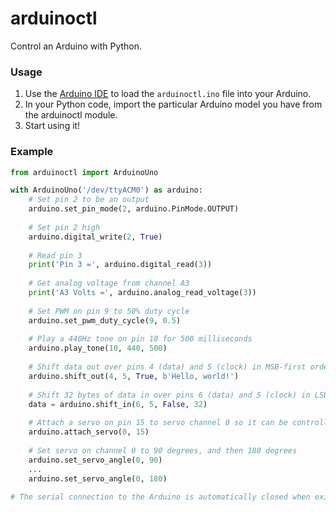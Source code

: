# arduinoctl
Control an Arduino with Python.

### Usage
1. Use the [Arduino IDE](https://www.arduino.cc/en/main/software) to load the `arduinoctl.ino` file into your Arduino.
2. In your Python code, import the particular Arduino model you have from the arduinoctl module.
3. Start using it!

### Example
```python
from arduinoctl import ArduinoUno

with ArduinoUno('/dev/ttyACM0') as arduino:
    # Set pin 2 to be an output
    arduino.set_pin_mode(2, arduino.PinMode.OUTPUT)
    
    # Set pin 2 high
    arduino.digital_write(2, True)
    
    # Read pin 3
    print('Pin 3 =', arduino.digital_read(3))
    
    # Get analog voltage from channel A3
    print('A3 Volts =', arduino.analog_read_voltage(3))
    
    # Set PWM on pin 9 to 50% duty cycle
    arduino.set_pwm_duty_cycle(9, 0.5)
    
    # Play a 440Hz tone on pin 10 for 500 milliseconds
    arduino.play_tone(10, 440, 500)
    
    # Shift data out over pins 4 (data) and 5 (clock) in MSB-first order
    arduino.shift_out(4, 5, True, b'Hello, world!')
    
    # Shift 32 bytes of data in over pins 6 (data) and 5 (clock) in LSB-first order
    data = arduino.shift_in(6, 5, False, 32)
    
    # Attach a servo on pin 15 to servo channel 0 so it can be controlled
    arduino.attach_servo(0, 15)
    
    # Set servo on channel 0 to 90 degrees, and then 180 degrees
    arduino.set_servo_angle(0, 90)
    ...
    arduino.set_servo_angle(0, 180)
    
# The serial connection to the Arduino is automatically closed when exiting the `with` block
```
